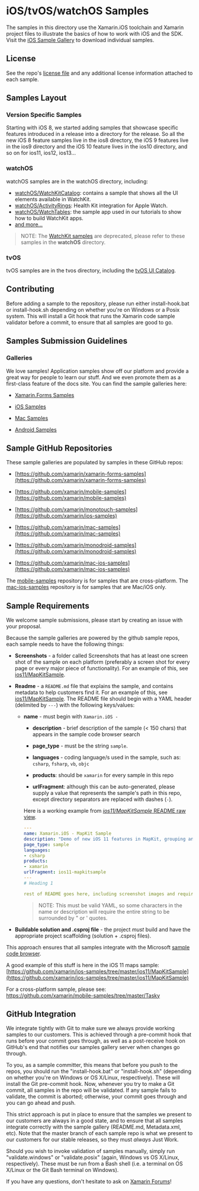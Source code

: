 # iOS/tvOS/watchOS Samples

The samples in this directory use the Xamarin.iOS toolchain and
Xamarin project files to illustrate the basics of how to
work with iOS and the SDK. Visit the [iOS Sample Gallery](https://docs.microsoft.com/samples/browse/?term=Xamarin.iOS)
to download individual samples.

## License

See the repo's [license file](LICENSE) and any additional license information attached to each sample.

## Samples Layout

### Version Specific Samples

Starting with iOS 8, we started adding samples that showcase specific
features introduced in a release into a directory for the release.  So
all the new iOS 8 feature samples live in the ios8 directory, the
iOS 9 features live in the ios9 directory and the iOS 10 feature lives
in the ios10 directory, and so on for ios11, ios12, ios13...

### watchOS

watchOS samples are in the watchOS directory, including:

- [watchOS/WatchKitCatalog](https://github.com/xamarin/ios-samples/tree/master/watchOS/WatchKitCatalog): contains a sample that shows all the UI elements available in WatchKit.
- [watchOS/ActivityRings](https://github.com/xamarin/ios-samples/tree/master/watchOS/ActivityRings): Health Kit integration for Apple Watch.
- [watchOS/WatchTables](https://github.com/xamarin/ios-samples/tree/master/watchOS/WatchTables): the sample app used in our tutorials to show how to build WatchKit apps.
- [and more...](https://github.com/xamarin/ios-samples/tree/master/watchOS)

> NOTE: The [WatchKit samples](https://github.com/xamarin/ios-samples/tree/master/WatchKit) are deprecated, please refer to these samples in the **watchOS** directory.

### tvOS

tvOS samples are in the tvos directory, including the [tvOS UI Catalog](https://github.com/xamarin/ios-samples/tree/master/tvos/UICatalog).

## Contributing

Before adding a sample to the repository, please run either install-hook.bat
or install-hook.sh depending on whether you're on Windows or a Posix system.
This will install a Git hook that runs the Xamarin code sample validator before
a commit, to ensure that all samples are good to go.

## Samples Submission Guidelines

### Galleries

We love samples! Application samples show off our platform and provide a great way for people to learn our stuff. And we even promote them as a first-class feature of the docs site. You can find the sample galleries here:

- [Xamarin.Forms Samples](https://docs.microsoft.com/samples/browse/?term=Xamarin.Forms)

- [iOS Samples](https://docs.microsoft.com/samples/browse/?term=Xamarin.iOS)

- [Mac Samples](https://docs.microsoft.com/samples/browse/?term=Xamarin.Mac)

- [Android Samples](https://docs.microsoft.com/samples/browse/?term=Xamarin.Android)

## Sample GitHub Repositories

These sample galleries are populated by samples in these GitHub repos:

- [https://github.com/xamarin/xamarin-forms-samples](https://github.com/xamarin/xamarin-forms-samples)

- [https://github.com/xamarin/mobile-samples](https://github.com/xamarin/mobile-samples)

- [https://github.com/xamarin/monotouch-samples](https://github.com/xamarin/ios-samples)

- [https://github.com/xamarin/mac-samples](https://github.com/xamarin/mac-samples)

- [https://github.com/xamarin/monodroid-samples](https://github.com/xamarin/monodroid-samples)

- [https://github.com/xamarin/mac-ios-samples](https://github.com/xamarin/mac-ios-samples)

The [mobile-samples](https://github.com/xamarin/mobile-samples) repository is for samples that are cross-platform.
The [mac-ios-samples](https://github.com/xamarin/mac-ios-samples) repository is for samples that are Mac/iOS only.

## Sample Requirements

We welcome sample submissions, please start by creating an issue with your proposal.

Because the sample galleries are powered by the github sample repos, each sample needs to have the following things:

- **Screenshots** - a folder called Screenshots that has at least one screen shot of the sample on each platform (preferably a screen shot for every page or every major piece of functionality). For an example of this, see [ios11/MapKitSample](https://github.com/xamarin/ios-samples/tree/master/ios11/MapKitSample/Screenshots).

- **Readme** - a `README.md` file that explains the sample, and contains metadata to help customers find it. For an example of this, see [ios11/MapKitSample](https://github.com/xamarin/ios-samples/tree/master/ios11/MapKitSample/README.md). The README file should begin with a YAML header (delimited by `---`) with the following keys/values:

  - **name** - must begin with `Xamarin.iOS -`

    - **description** - brief description of the sample (&lt; 150 chars) that appears in the sample code browser search

    - **page_type** - must be the string `sample`.

    - **languages** - coding language/s used in the sample, such as: `csharp`, `fsharp`, `vb`, `objc`

    - **products**: should be `xamarin` for every sample in this repo

    - **urlFragment**: although this can be auto-generated, please supply a value that represents the sample's path in this repo, except directory separators are replaced with dashes (`-`).

    Here is a working example from [_ios11/MapKitSample_ README raw view](https://raw.githubusercontent.com/xamarin/ios-samples/master/ios11/MapKitSample/README.md).

    ```yaml
    ---
    name: Xamarin.iOS - MapKit Sample
    description: "Demo of new iOS 11 features in MapKit, grouping and splitting markers based on zoom-level. Tandm is a fictional bike sharing... (iOS11)"
    page_type: sample
    languages:
    - csharp
    products:
    - xamarin
    urlFragment: ios11-mapkitsample
    ---
    # Heading 1

    rest of README goes here, including screenshot images and requirements/instructions to get it running
    ```

    > NOTE: This must be valid YAML, so some characters in the name or description will require the entire string to be surrounded by " or ' quotes.

- **Buildable solution and .csproj file** - the project _must_ build and have the appropriate project scaffolding (solution + .csproj files).

This approach ensures that all samples integrate with the Microsoft [sample code browser](https://docs.microsoft.com/samples/browse/?term=Xamarin.iOS).

A good example of this stuff is here in the iOS 11 maps sample: [https://github.com/xamarin/ios-samples/tree/master/ios11/MapKitSample](https://github.com/xamarin/ios-samples/tree/master/ios11/MapKitSample)

For a cross-platform sample, please see: https://github.com/xamarin/mobile-samples/tree/master/Tasky

## GitHub Integration

We integrate tightly with Git to make sure we always provide working samples to our customers. This is achieved through a pre-commit hook that runs before your commit goes through, as well as a post-receive hook on GitHub's end that notifies our samples gallery server when changes go through.

To you, as a sample committer, this means that before you push to the repos, you should run the "install-hook.bat" or "install-hook.sh" (depending on whether you're on Windows or OS X/Linux, respectively). These will install the Git pre-commit hook. Now, whenever you try to make a Git commit, all samples in the repo will be validated. If any sample fails to validate, the commit is aborted; otherwise, your commit goes through and you can go ahead and push.

This strict approach is put in place to ensure that the samples we present to our customers are always in a good state, and to ensure that all samples integrate correctly with the sample gallery (README.md, Metadata.xml, etc). Note that the master branch of each sample repo is what we present to our customers for our stable releases, so they must *always* Just Work.

Should you wish to invoke validation of samples manually, simply run "validate.windows" or "validate.posix" (again, Windows vs OS X/Linux, respectively). These must be run from a Bash shell (i.e. a terminal on OS X/Linux or the Git Bash terminal on Windows).

If you have any questions, don't hesitate to ask on [Xamarin Forums](https://forums.xamarin.com/categories/ios)!
